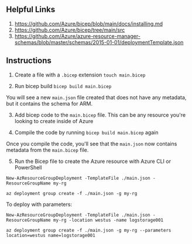 ## Helpful Links
1. https://github.com/Azure/bicep/blob/main/docs/installing.md
2. https://github.com/Azure/bicep/tree/main/src
3. https://github.com/Azure/azure-resource-manager-schemas/blob/master/schemas/2015-01-01/deploymentTemplate.json

## Instructions
1. Create a file with a `.bicep` extension
  `touch main.bicep`

2.  Run bicep build
  `bicep build main.bicep`

You will see a new `main.json` file created that does not have any metadata, but it contains the schema for ARM.

3. Add bicep code to the `main.bicep` file. This can be any resource you're looking to create inside of Azure

4. Compile the code by running `bicep build main.bicep` again

Once you compile the code, you'll see that the `main.json` now contains metadata from the `main.bicep` file.

5. Run the Bicep file to create the Azure resource with Azure CLI or PowerShell

```Pwsh
New-AzResourceGroupDeployment -TemplateFile ./main.json -ResourceGroupName my-rg
```

```az
az deployment group create -f ./main.json -g my-rg
```

To deploy with parameters:

```Pwsh
New-AzResourceGroupDeployment -TemplateFile ./main.json -ResourceGroupName my-rg -location westus -name logstorage001
```

```az
az deployment group create -f ./main.json -g my-rg --parameters location=westus name=logstorage001
```